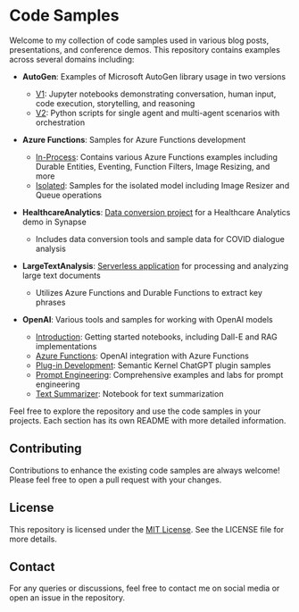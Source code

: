 # Code Samples

Welcome to my collection of code samples used in various blog posts, presentations, and conference demos. This repository contains examples across several domains including:

- **AutoGen**: Examples of Microsoft AutoGen library usage in two versions
  - [V1](AutoGen/V1): Jupyter notebooks demonstrating conversation, human input, code execution, storytelling, and reasoning
  - [V2](AutoGen/V2): Python scripts for single agent and multi-agent scenarios with orchestration

- **Azure Functions**: Samples for Azure Functions development
  - [In-Process](AzureFunctions/In-Process): Contains various Azure Functions examples including Durable Entities, Eventing, Function Filters, Image Resizing, and more
  - [Isolated](AzureFunctions/Isolated): Samples for the isolated model including Image Resizer and Queue operations

- **HealthcareAnalytics**: [Data conversion project](HealthcareAnalytics) for a Healthcare Analytics demo in Synapse
  - Includes data conversion tools and sample data for COVID dialogue analysis

- **LargeTextAnalysis**: [Serverless application](LargeTextAnalysis) for processing and analyzing large text documents
  - Utilizes Azure Functions and Durable Functions to extract key phrases

- **OpenAI**: Various tools and samples for working with OpenAI models
  - [Introduction](OpenAI/intro): Getting started notebooks, including Dall-E and RAG implementations
  - [Azure Functions](OpenAI/azure-functions): OpenAI integration with Azure Functions
  - [Plug-in Development](OpenAI/plug-in-development): Semantic Kernel ChatGPT plugin samples
  - [Prompt Engineering](OpenAI/prompt-engineering): Comprehensive examples and labs for prompt engineering
  - [Text Summarizer](OpenAI/text-summarizer): Notebook for text summarization

Feel free to explore the repository and use the code samples in your projects. Each section has its own README with more detailed information.

## Contributing

Contributions to enhance the existing code samples are always welcome! Please feel free to open a pull request with your changes.

## License

This repository is licensed under the [MIT License](LICENSE). See the LICENSE file for more details.

## Contact

For any queries or discussions, feel free to contact me on social media or open an issue in the repository.
